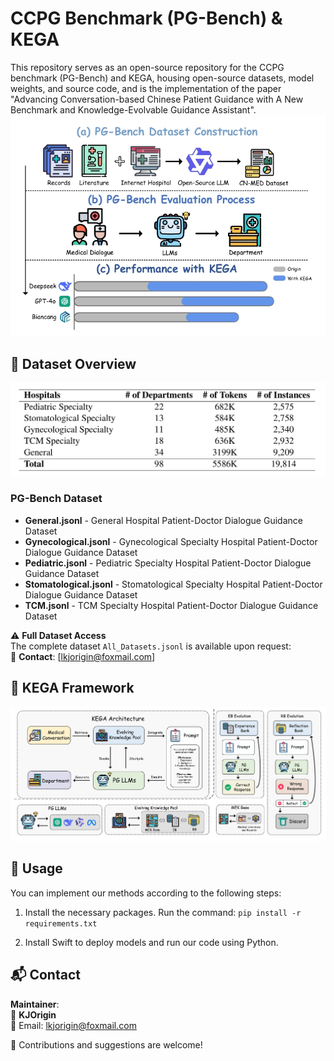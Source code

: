 # CCPG Benchmark (PG-Bench) & KEGA 
This repository serves as an open-source repository for the CCPG benchmark (PG-Bench) and KEGA, housing open-source datasets, model weights, and source code, and is the implementation of the paper "Advancing Conversation-based Chinese Patient Guidance with A New Benchmark and Knowledge-Evolvable Guidance Assistant".
![Figure1](https://raw.githubusercontent.com/KJOrigin/PG-Bench/refs/heads/main/Pictures/figure1.png)


## 📂 Dataset Overview
![Table1](https://raw.githubusercontent.com/KJOrigin/PG-Bench/refs/heads/main/Pictures/table1.png)
### PG-Bench Dataset
- **General.jsonl** - General Hospital Patient-Doctor Dialogue Guidance Dataset
- **Gynecological.jsonl** - Gynecological Specialty Hospital Patient-Doctor Dialogue Guidance Dataset
- **Pediatric.jsonl** - Pediatric Specialty Hospital Patient-Doctor Dialogue Guidance Dataset  
- **Stomatological.jsonl** - Stomatological Specialty Hospital Patient-Doctor Dialogue Guidance Dataset
- **TCM.jsonl** - TCM Specialty Hospital Patient-Doctor Dialogue Guidance Dataset

⚠️ **Full Dataset Access**  
The complete dataset `All_Datasets.jsonl` is available upon request:    
📧 **Contact**: [lkjorigin@foxmail.com]

## 🧠 KEGA Framework
![Figure2](https://raw.githubusercontent.com/KJOrigin/PG-Bench/refs/heads/main/Pictures/figure2.png)

## 📖 Usage
You can implement our methods according to the following steps:

1. Install the necessary packages. Run the command: `pip install -r requirements.txt`

2. Install Swift to deploy models and run our code using Python.
 
## 📬 Contact

**Maintainer**:  
👤 **KJOrigin**  
📧 Email: [lkjorigin@foxmail.com](mailto:lkjorigin@foxmail.com)  


🌟 Contributions and suggestions are welcome!
